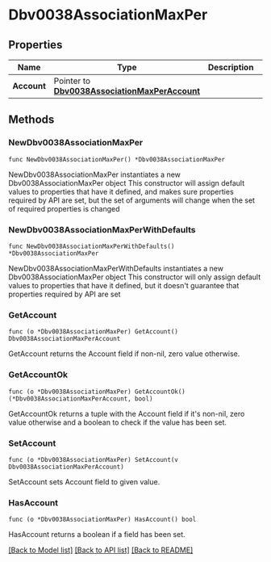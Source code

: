 # Dbv0038AssociationMaxPer

## Properties

Name | Type | Description | Notes
------------ | ------------- | ------------- | -------------
**Account** | Pointer to [**Dbv0038AssociationMaxPerAccount**](Dbv0038AssociationMaxPerAccount.md) |  | [optional] 

## Methods

### NewDbv0038AssociationMaxPer

`func NewDbv0038AssociationMaxPer() *Dbv0038AssociationMaxPer`

NewDbv0038AssociationMaxPer instantiates a new Dbv0038AssociationMaxPer object
This constructor will assign default values to properties that have it defined,
and makes sure properties required by API are set, but the set of arguments
will change when the set of required properties is changed

### NewDbv0038AssociationMaxPerWithDefaults

`func NewDbv0038AssociationMaxPerWithDefaults() *Dbv0038AssociationMaxPer`

NewDbv0038AssociationMaxPerWithDefaults instantiates a new Dbv0038AssociationMaxPer object
This constructor will only assign default values to properties that have it defined,
but it doesn't guarantee that properties required by API are set

### GetAccount

`func (o *Dbv0038AssociationMaxPer) GetAccount() Dbv0038AssociationMaxPerAccount`

GetAccount returns the Account field if non-nil, zero value otherwise.

### GetAccountOk

`func (o *Dbv0038AssociationMaxPer) GetAccountOk() (*Dbv0038AssociationMaxPerAccount, bool)`

GetAccountOk returns a tuple with the Account field if it's non-nil, zero value otherwise
and a boolean to check if the value has been set.

### SetAccount

`func (o *Dbv0038AssociationMaxPer) SetAccount(v Dbv0038AssociationMaxPerAccount)`

SetAccount sets Account field to given value.

### HasAccount

`func (o *Dbv0038AssociationMaxPer) HasAccount() bool`

HasAccount returns a boolean if a field has been set.


[[Back to Model list]](../README.md#documentation-for-models) [[Back to API list]](../README.md#documentation-for-api-endpoints) [[Back to README]](../README.md)


